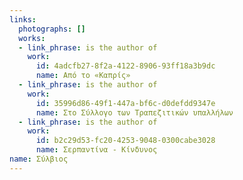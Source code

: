 ```yaml
---
links:
  photographs: []
  works:
  - link_phrase: is the author of
    work:
      id: 4adcfb27-8f2a-4122-8906-93ff18a3b9dc
      name: Από το «Καπρίς»
  - link_phrase: is the author of
    work:
      id: 35996d86-49f1-447a-bf6c-d0defdd9347e
      name: Στο Σύλλογο των Τραπεζιτικών υπαλλήλων
  - link_phrase: is the author of
    work:
      id: b2c29d53-fc20-4253-9048-0300cabe3028
      name: Σερπαντίνα - Κίνδυνος
name: Σύλβιος
---
```


